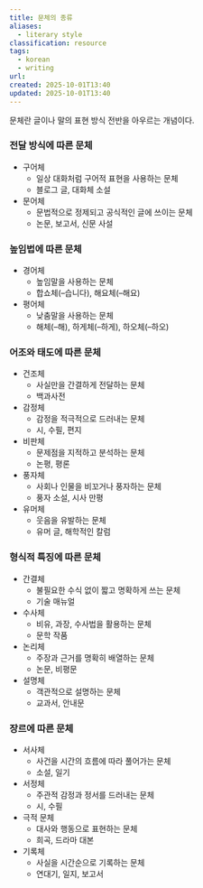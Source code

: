 ```yaml
---
title: 문체의 종류
aliases:
  - literary style
classification: resource
tags:
  - korean
  - writing
url:
created: 2025-10-01T13:40
updated: 2025-10-01T13:40
---
```


문체란 글이나 말의 표현 방식 전반을 아우르는 개념이다.

### 전달 방식에 따른 문체

- 구어체
	- 일상 대화처럼 구어적 표현을 사용하는 문체
	- 블로그 글, 대화체 소설
- 문어체
	- 문법적으로 정제되고 공식적인 글에 쓰이는 문체
	- 논문, 보고서, 신문 사설

### 높임법에 따른 문체

- 경어체
	- 높임말을 사용하는 문체
	- 합쇼체(–습니다), 해요체(–해요)
- 평어체
	- 낮춤말을 사용하는 문체
	- 해체(–해), 하게체(–하게), 하오체(–하오)

### 어조와 태도에 따른 문체

- 건조체
	- 사실만을 간결하게 전달하는 문체
	- 백과사전
- 감정체
	- 감정을 적극적으로 드러내는 문체
	- 시, 수필, 편지
- 비판체
	- 문제점을 지적하고 분석하는 문체
	- 논평, 평론
- 풍자체
	- 사회나 인물을 비꼬거나 풍자하는 문체
	- 풍자 소설, 시사 만평
- 유머체
	- 웃음을 유발하는 문체
	- 유머 글, 해학적인 칼럼

### 형식적 특징에 따른 문체

- 간결체
	- 불필요한 수식 없이 짧고 명확하게 쓰는 문체
	- 기술 매뉴얼
- 수사체
	- 비유, 과장, 수사법을 활용하는 문체
	- 문학 작품
- 논리체
	- 주장과 근거를 명확히 배열하는 문체
	- 논문, 비평문
- 설명체
	- 객관적으로 설명하는 문체
	- 교과서, 안내문

### 장르에 따른 문체

- 서사체
	- 사건을 시간의 흐름에 따라 풀어가는 문체
	- 소설, 일기
- 서정체
	- 주관적 감정과 정서를 드러내는 문체
	- 시, 수필
- 극적 문체
	- 대사와 행동으로 표현하는 문체
	- 희곡, 드라마 대본
- 기록체
	- 사실을 시간순으로 기록하는 문체
	- 연대기, 일지, 보고서
